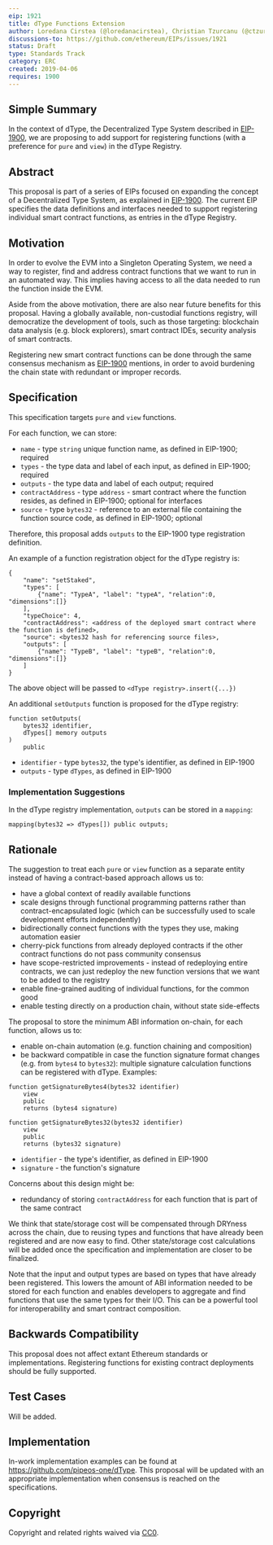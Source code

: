 ```yaml
---
eip: 1921
title: dType Functions Extension
author: Loredana Cirstea (@loredanacirstea), Christian Tzurcanu (@ctzurcanu)
discussions-to: https://github.com/ethereum/EIPs/issues/1921
status: Draft
type: Standards Track
category: ERC
created: 2019-04-06
requires: 1900
---
```


## Simple Summary
In the context of dType, the Decentralized Type System described in [EIP-1900](https://eips.ethereum.org/EIPS/eip-1900), we are proposing to add support for registering functions (with a preference for `pure` and `view`) in the dType Registry.

## Abstract

This proposal is part of a series of EIPs focused on expanding the concept of a Decentralized Type System, as explained in [EIP-1900](https://eips.ethereum.org/EIPS/eip-1900).
The current EIP specifies the data definitions and interfaces needed to support registering individual smart contract functions, as entries in the dType Registry.

## Motivation

In order to evolve the EVM into a Singleton Operating System, we need a way to register, find and address contract functions that we want to run in an automated way.
This implies having access to all the data needed to run the function inside the EVM.

Aside from the above motivation, there are also near future benefits for this proposal. Having a globally available, non-custodial functions registry, will democratize the development of tools, such as those targeting: blockchain data analysis (e.g. block explorers), smart contract IDEs, security analysis of smart contracts.

Registering new smart contract functions can be done through the same consensus mechanism as [EIP-1900](https://eips.ethereum.org/EIPS/eip-1900) mentions, in order to avoid burdening the chain state with redundant or improper records.


## Specification

This specification targets `pure` and `view` functions.

For each function, we can store:
* `name` - type `string` unique function name, as defined in EIP-1900; required
* `types` - the type data and label of each input, as defined in EIP-1900; required
* `outputs` - the type data and label of each output; required
* `contractAddress` - type `address` - smart contract where the function resides, as defined in EIP-1900; optional for interfaces
* `source` - type `bytes32` - reference to an external file containing the function source code, as defined in EIP-1900; optional

Therefore, this proposal adds `outputs` to the EIP-1900 type registration definition.

An example of a function registration object for the dType registry is:

```
{
    "name": "setStaked",
    "types": [
        {"name": "TypeA", "label": "typeA", "relation":0, "dimensions":[]}
    ],
    "typeChoice": 4,
    "contractAddress": <address of the deployed smart contract where the function is defined>,
    "source": <bytes32 hash for referencing source files>,
    "outputs": [
        {"name": "TypeB", "label": "typeB", "relation":0, "dimensions":[]}
    ]
}
```

The above object will be passed to `<dType registry>.insert({...})`

An additional `setOutputs` function is proposed for the dType registry:

```
function setOutputs(
    bytes32 identifier,
    dTypes[] memory outputs
)
    public
```

- `identifier` - type `bytes32`, the type's identifier, as defined in EIP-1900
- `outputs` - type `dTypes`, as defined in EIP-1900

### Implementation Suggestions


In the dType registry implementation, `outputs` can be stored in a `mapping`:

```
mapping(bytes32 => dTypes[]) public outputs;
```

## Rationale


The suggestion to treat each `pure` or `view` function as a separate entity instead of having a contract-based approach allows us to:
* have a global context of readily available functions
* scale designs through functional programming patterns rather than contract-encapsulated logic (which can be successfully used to scale development efforts independently)
* bidirectionally connect functions with the types they use, making automation easier
* cherry-pick functions from already deployed contracts if the other contract functions do not pass community consensus
* have scope-restricted improvements - instead of redeploying entire contracts, we can just redeploy the new function versions that we want to be added to the registry
* enable fine-grained auditing of individual functions, for the common good
* enable testing directly on a production chain, without state side-effects

The proposal to store the minimum ABI information on-chain, for each function, allows us to:
* enable on-chain automation (e.g. function chaining and composition)
* be backward compatible in case the function signature format changes (e.g. from `bytes4` to `bytes32`): multiple signature calculation functions can be registered with dType. Examples:

```
function getSignatureBytes4(bytes32 identifier)
    view
    public
    returns (bytes4 signature)

function getSignatureBytes32(bytes32 identifier)
    view
    public
    returns (bytes32 signature)
```

- `identifier` - the type's identifier, as defined in EIP-1900
- `signature` - the function's signature


Concerns about this design might be:
* redundancy of storing `contractAddress` for each function that is part of the same contract

We think that state/storage cost will be compensated through DRYness across the chain, due to reusing types and functions that have already been registered and are now easy to find. Other state/storage cost calculations will be added once the specification and implementation are closer to be finalized.


Note that the input and output types are based on types that have already been registered. This lowers the amount of ABI information needed to be stored for each function and enables developers to aggregate and find functions that use the same types for their I/O. This can be a powerful tool for interoperability and smart contract composition.


## Backwards Compatibility

This proposal does not affect extant Ethereum standards or implementations. Registering functions for existing contract deployments should be fully supported.

## Test Cases

Will be added.


## Implementation

In-work implementation examples can be found at https://github.com/pipeos-one/dType.
This proposal will be updated with an appropriate implementation when consensus is reached on the specifications.

## Copyright
Copyright and related rights waived via [CC0](https://creativecommons.org/publicdomain/zero/1.0/).

